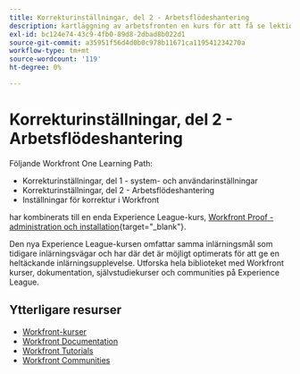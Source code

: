 ```yaml
---
title: Korrekturinställningar, del 2 - Arbetsflödeshantering
description: kartläggning av arbetsfronten en kurs för att få se lektionskurser
exl-id: bc124e74-43c9-4fb0-89d8-2dbad8b022d1
source-git-commit: a35951f56d4d0b0c978b11671ca119541234270a
workflow-type: tm+mt
source-wordcount: '119'
ht-degree: 0%

---
```


# Korrekturinställningar, del 2 - Arbetsflödeshantering

Följande Workfront One Learning Path:

* Korrekturinställningar, del 1 - system- och användarinställningar
* Korrekturinställningar, del 2 - Arbetsflödeshantering
* Inställningar för korrektur i Workfront

har kombinerats till en enda Experience League-kurs, [Workfront Proof - administration och installation](https://experienceleague.adobe.com/?recommended=Workfront-A-1-2022.3.proof){target="_blank"}.

Den nya Experience League-kursen omfattar samma inlärningsmål som tidigare inlärningsvägar och har där det är möjligt optimerats för att ge en heltäckande inlärningsupplevelse.  Utforska hela biblioteket med Workfront kurser, dokumentation, självstudiekurser och communities på Experience League.

## Ytterligare resurser

* [Workfront-kurser](https://experienceleague.adobe.com/?lang=en&amp;Solution=Workfront#courses)
* [Workfront Documentation](https://experienceleague.adobe.com/docs/workfront.html)
* [Workfront Tutorials](https://experienceleague.adobe.com/docs/workfront-learn/tutorials-workfront/home.html)
* [Workfront Communities](https://experienceleaguecommunities.adobe.com/t5/workfront/ct-p/workfront)
